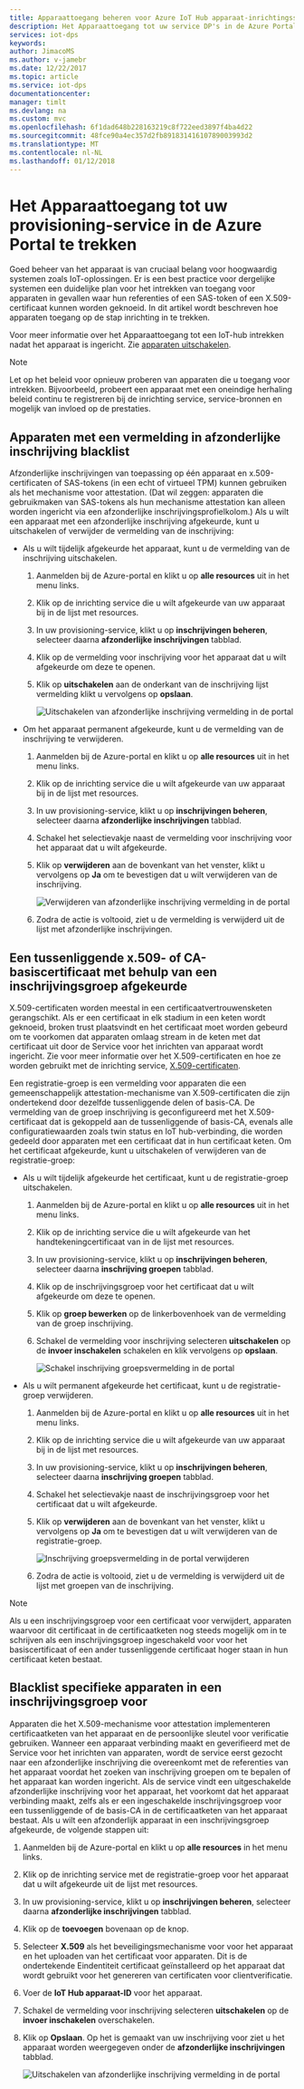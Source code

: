 ```yaml
---
title: Apparaattoegang beheren voor Azure IoT Hub apparaat-inrichtingsservice | Microsoft Docs
description: Het Apparaattoegang tot uw service DP's in de Azure Portal te trekken
services: iot-dps
keywords: 
author: JimacoMS
ms.author: v-jamebr
ms.date: 12/22/2017
ms.topic: article
ms.service: iot-dps
documentationcenter: 
manager: timlt
ms.devlang: na
ms.custom: mvc
ms.openlocfilehash: 6f1dad648b228163219c8f722eed3897f4ba4d22
ms.sourcegitcommit: 48fce90a4ec357d2fb89183141610789003993d2
ms.translationtype: MT
ms.contentlocale: nl-NL
ms.lasthandoff: 01/12/2018
---
```

# <a name="how-to-revoke-device-access-to-your-provisioning-service-in-the-azure-portal"></a>Het Apparaattoegang tot uw provisioning-service in de Azure Portal te trekken

Goed beheer van het apparaat is van cruciaal belang voor hoogwaardig systemen zoals IoT-oplossingen. Er is een best practice voor dergelijke systemen een duidelijke plan voor het intrekken van toegang voor apparaten in gevallen waar hun referenties of een SAS-token of een X.509-certificaat kunnen worden geknoeid. In dit artikel wordt beschreven hoe apparaten toegang op de stap inrichting in te trekken.

Voor meer informatie over het Apparaattoegang tot een IoT-hub intrekken nadat het apparaat is ingericht. Zie [apparaten uitschakelen](https://docs.microsoft.com/azure/iot-hub/iot-hub-devguide-identity-registry#disable-devices).

> [!NOTE] 
> Let op het beleid voor opnieuw proberen van apparaten die u toegang voor intrekken. Bijvoorbeeld, probeert een apparaat met een oneindige herhaling beleid continu te registreren bij de inrichting service, service-bronnen en mogelijk van invloed op de prestaties.

## <a name="blacklist-devices-with-an-individual-enrollment-entry"></a>Apparaten met een vermelding in afzonderlijke inschrijving blacklist

Afzonderlijke inschrijvingen van toepassing op één apparaat en x.509-certificaten of SAS-tokens (in een echt of virtueel TPM) kunnen gebruiken als het mechanisme voor attestation. (Dat wil zeggen: apparaten die gebruikmaken van SAS-tokens als hun mechanisme attestation kan alleen worden ingericht via een afzonderlijke inschrijvingsprofielkolom.) Als u wilt een apparaat met een afzonderlijke inschrijving afgekeurde, kunt u uitschakelen of verwijder de vermelding van de inschrijving: 

- Als u wilt tijdelijk afgekeurde het apparaat, kunt u de vermelding van de inschrijving uitschakelen. 

    1. Aanmelden bij de Azure-portal en klikt u op **alle resources** uit in het menu links.
    2. Klik op de inrichting service die u wilt afgekeurde van uw apparaat bij in de lijst met resources.
    3. In uw provisioning-service, klikt u op **inschrijvingen beheren**, selecteer daarna **afzonderlijke inschrijvingen** tabblad.
    4. Klik op de vermelding voor inschrijving voor het apparaat dat u wilt afgekeurde om deze te openen. 
    5. Klik op **uitschakelen** aan de onderkant van de inschrijving lijst vermelding klikt u vervolgens op **opslaan**.  

        ![Uitschakelen van afzonderlijke inschrijving vermelding in de portal](./media/how-to-revoke-device-access-portal/disable-individual-enrollment.png)
    
- Om het apparaat permanent afgekeurde, kunt u de vermelding van de inschrijving te verwijderen.

    1. Aanmelden bij de Azure-portal en klikt u op **alle resources** uit in het menu links.
    2. Klik op de inrichting service die u wilt afgekeurde van uw apparaat bij in de lijst met resources.
    3. In uw provisioning-service, klikt u op **inschrijvingen beheren**, selecteer daarna **afzonderlijke inschrijvingen** tabblad.
    4. Schakel het selectievakje naast de vermelding voor inschrijving voor het apparaat dat u wilt afgekeurde. 
    5. Klik op **verwijderen** aan de bovenkant van het venster, klikt u vervolgens op **Ja** om te bevestigen dat u wilt verwijderen van de inschrijving. 

        ![Verwijderen van afzonderlijke inschrijving vermelding in de portal](./media/how-to-revoke-device-access-portal/delete-individual-enrollment.png)
    
    6. Zodra de actie is voltooid, ziet u de vermelding is verwijderd uit de lijst met afzonderlijke inschrijvingen.  

## <a name="blacklist-an-x509-intermediate-or-root-ca-certificate-using-an-enrollment-group"></a>Een tussenliggende x.509- of CA-basiscertificaat met behulp van een inschrijvingsgroep afgekeurde

X.509-certificaten worden meestal in een certificaatvertrouwensketen gerangschikt. Als er een certificaat in elk stadium in een keten wordt geknoeid, broken trust plaatsvindt en het certificaat moet worden gebeurd om te voorkomen dat apparaten omlaag stream in de keten met dat certificaat uit door de Service voor het inrichten van apparaat wordt ingericht. Zie voor meer informatie over het X.509-certificaten en hoe ze worden gebruikt met de inrichting service, [X.509-certificaten](./concepts-security.md#x509-certificates). 

Een registratie-groep is een vermelding voor apparaten die een gemeenschappelijk attestation-mechanisme van X.509-certificaten die zijn ondertekend door dezelfde tussenliggende delen of basis-CA. De vermelding van de groep inschrijving is geconfigureerd met het X.509-certificaat dat is gekoppeld aan de tussenliggende of basis-CA, evenals alle configuratiewaarden zoals twin status en IoT hub-verbinding, die worden gedeeld door apparaten met een certificaat dat in hun certificaat keten. Om het certificaat afgekeurde, kunt u uitschakelen of verwijderen van de registratie-groep:

- Als u wilt tijdelijk afgekeurde het certificaat, kunt u de registratie-groep uitschakelen. 

    1. Aanmelden bij de Azure-portal en klikt u op **alle resources** uit in het menu links.
    2. Klik op de inrichting service die u wilt afgekeurde van het handtekeningcertificaat van in de lijst met resources.
    3. In uw provisioning-service, klikt u op **inschrijvingen beheren**, selecteer daarna **inschrijving groepen** tabblad.
    4. Klik op de inschrijvingsgroep voor het certificaat dat u wilt afgekeurde om deze te openen.
    5. Klik op **groep bewerken** op de linkerbovenhoek van de vermelding van de groep inschrijving.
    6. Schakel de vermelding voor inschrijving selecteren **uitschakelen** op de **invoer inschakelen** schakelen en klik vervolgens op **opslaan**.  

        ![Schakel inschrijving groepsvermelding in de portal](./media/how-to-revoke-device-access-portal/disable-enrollment-group.png)

    
- Als u wilt permanent afgekeurde het certificaat, kunt u de registratie-groep verwijderen.

    1. Aanmelden bij de Azure-portal en klikt u op **alle resources** uit in het menu links.
    2. Klik op de inrichting service die u wilt afgekeurde van uw apparaat bij in de lijst met resources.
    3. In uw provisioning-service, klikt u op **inschrijvingen beheren**, selecteer daarna **inschrijving groepen** tabblad.
    4. Schakel het selectievakje naast de inschrijvingsgroep voor het certificaat dat u wilt afgekeurde. 
    5. Klik op **verwijderen** aan de bovenkant van het venster, klikt u vervolgens op **Ja** om te bevestigen dat u wilt verwijderen van de registratie-groep. 

        ![Inschrijving groepsvermelding in de portal verwijderen](./media/how-to-revoke-device-access-portal/delete-enrollment-group.png)

    6. Zodra de actie is voltooid, ziet u de vermelding is verwijderd uit de lijst met groepen van de inschrijving.  

> [!NOTE]
> Als u een inschrijvingsgroep voor een certificaat voor verwijdert, apparaten waarvoor dit certificaat in de certificaatketen nog steeds mogelijk om in te schrijven als een inschrijvingsgroep ingeschakeld voor voor het basiscertificaat of een ander tussenliggende certificaat hoger staan in hun certificaat keten bestaat.

## <a name="blacklist-specific-devices-in-an-enrollment-group"></a>Blacklist specifieke apparaten in een inschrijvingsgroep voor

Apparaten die het X.509-mechanisme voor attestation implementeren certificaatketen van het apparaat en de persoonlijke sleutel voor verificatie gebruiken. Wanneer een apparaat verbinding maakt en geverifieerd met de Service voor het inrichten van apparaten, wordt de service eerst gezocht naar een afzonderlijke inschrijving die overeenkomt met de referenties van het apparaat voordat het zoeken van inschrijving groepen om te bepalen of het apparaat kan worden ingericht. Als de service vindt een uitgeschakelde afzonderlijke inschrijving voor het apparaat, het voorkomt dat het apparaat verbinding maakt, zelfs als er een ingeschakelde inschrijvingsgroep voor een tussenliggende of de basis-CA in de certificaatketen van het apparaat bestaat. Als u wilt een afzonderlijk apparaat in een inschrijvingsgroep afgekeurde, de volgende stappen uit:

1. Aanmelden bij de Azure-portal en klikt u op **alle resources** in het menu links.
2. Klik op de inrichting service met de registratie-groep voor het apparaat dat u wilt afgekeurde uit de lijst met resources.
3. In uw provisioning-service, klikt u op **inschrijvingen beheren**, selecteer daarna **afzonderlijke inschrijvingen** tabblad.
4. Klik op de **toevoegen** bovenaan op de knop. 
5. Selecteer **X.509** als het beveiligingsmechanisme voor voor het apparaat en het uploaden van het certificaat voor apparaten. Dit is de ondertekende Eindentiteit certificaat geïnstalleerd op het apparaat dat wordt gebruikt voor het genereren van certificaten voor clientverificatie.
6. Voer de **IoT Hub apparaat-ID** voor het apparaat. 
7. Schakel de vermelding voor inschrijving selecteren **uitschakelen** op de **invoer inschakelen** overschakelen. 
8. Klik op **Opslaan**. Op het is gemaakt van uw inschrijving voor ziet u het apparaat worden weergegeven onder de **afzonderlijke inschrijvingen** tabblad. 

    ![Uitschakelen van afzonderlijke inschrijving vermelding in de portal](./media/how-to-revoke-device-access-portal/disable-individual-enrollment.png)




